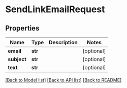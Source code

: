 # SendLinkEmailRequest


## Properties
Name | Type | Description | Notes
------------ | ------------- | ------------- | -------------
**email** | **str** |  | [optional] 
**subject** | **str** |  | [optional] 
**text** | **str** |  | [optional] 

[[Back to Model list]](../#documentation-for-models) [[Back to API list]](../#documentation-for-api-endpoints) [[Back to README]](../)


